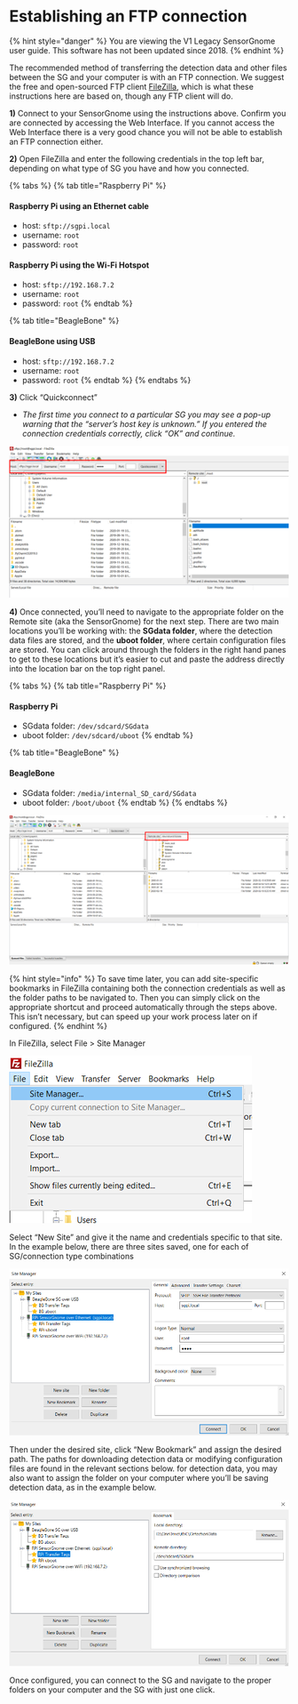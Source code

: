 # Establishing an FTP connection

{% hint style="danger" %}
You are viewing the V1 Legacy SensorGnome user guide. This software has not been updated since 2018.
{% endhint %}

The recommended method of transferring the detection data and other files between the SG and your computer is with an FTP connection. We suggest the free and open-sourced FTP client [FileZilla](https://app.gitbook.com/s/-MUycJzJD9lIBH53r7l2/filezilla-project.org/), which is what these instructions here are based on, though any FTP client will do.&#x20;

**1)** Connect to your SensorGnome using the instructions above. Confirm you are connected by accessing the Web Interface. If you cannot access the Web Interface there is a very good chance you will not be able to establish an FTP connection either.&#x20;

**2)** Open FileZilla and enter the following credentials in the top left bar, depending on what type of SG you have and how you connected.

{% tabs %}
{% tab title="Raspberry Pi" %}
#### **Raspberry Pi using an Ethernet cable**

* host: `sftp://sgpi.local`
* username: `root`
* password: `root`

#### **Raspberry Pi using the Wi-Fi Hotspot**

* host: `sftp://192.168.7.2`
* username: `root`
* password: `root`
{% endtab %}

{% tab title="BeagleBone" %}
#### **BeagleBone using USB**

* host: `sftp://192.168.7.2`
* username: `root`
* password: `root`
{% endtab %}
{% endtabs %}

**3)** Click “Quickconnect”

* _The first time you connect to a particular SG you may see a pop-up warning that the “server’s host key is unknown.” If you entered the connection credentials correctly, click “OK” and continue._

![Enter the host address in the top left address bar ](.gitbook/assets/fztransfer.png)

**4)** Once connected, you’ll need to navigate to the appropriate folder on the Remote site (aka the SensorGnome) for the next step. There are two main locations you’ll be working with: the **SGdata folder**, where the detection data files are stored, and the **uboot folder**, where certain configuration files are stored. You can click around through the folders in the right hand panes to get to these locations but it’s easier to cut and paste the address directly into the location bar on the top right panel.

{% tabs %}
{% tab title="Raspberry Pi" %}
#### **Raspberry Pi**

* SGdata folder: `/dev/sdcard/SGdata`
* uboot folder: `/dev/sdcard/uboot`
{% endtab %}

{% tab title="BeagleBone" %}
#### **BeagleBone**

* SGdata folder: `/media/internal_SD_card/SGdata`
* uboot folder: `/boot/uboot`
{% endtab %}
{% endtabs %}

![The right side panels are used for navigating the files on the SensorGnome](.gitbook/assets/remotepath.png)

{% hint style="info" %}
To save time later, you can add site-specific bookmarks in FileZilla containing both the connection credentials as well as the folder paths to be navigated to. Then you can simply click on the appropriate shortcut and proceed automatically through the steps above. This isn’t necessary, but can speed up your work process later on if configured.&#x20;
{% endhint %}

In FileZilla, select File > Site Manager

![](.gitbook/assets/fzsm1.png)

Select “New Site” and give it the name and credentials specific to that site. In the example below, there are three sites saved, one for each of SG/connection type combinations

![](.gitbook/assets/fzsm2.png)

Then under the desired site, click “New Bookmark” and assign the desired path. The paths for downloading detection data or modifying configuration files are found in the relevant sections below. for detection data, you may also want to assign the folder on your computer where you’ll be saving detection data, as in the example below.

![](.gitbook/assets/fzsm3.png)

Once configured, you can connect to the SG and navigate to the proper folders on your computer and the SG with just one click.&#x20;
